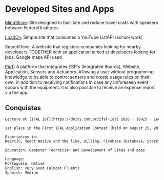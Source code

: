 # Developed Sites and Apps

[MindShare](https://mindshare.cpsoftware.com.br): Site designed to facilitate and reduce travel costs with speakers between Federal Institutes

[LoadOn](https://loadon.netlify.com/): Simple site that consumes a YouTube ListAPI (school work) 

SearchDevs: A website that registers companies looking for nearby developers TOGETHER with an application aimed at developers looking for jobs. Google maps API used

[PioT](https://imgur.com/gallery/HCL0tzw): A platform that integrates ESP's (Integrated Boards), Website, Application, Sensors and Actuators. Allowing a user without programming knowledge to be able to control sensors and create usage rules on their own, in addition to receiving notifications in case any unforeseen event occurs with the equipment. It is also possible to receive an expense report via the app.   

## Conquistas
```bash
Lecture at [IFAL IoT](https://doity.com.br/ifal-iot) 2018 - 16H25 - Lecture: Raspberry Pi as wifi router and web server 
```

```bash
1st place in the First IFAL Application Contest (held on August 25, 2018).
```

```bash
Experiences in:
ReactJS, React Native and the like, Billing, Firebase (Database, Store, Auth0, Hosting, Cloud), JavaScript, CSS, Prototyping
```
```bash
Education: Computer Technician and Development of Sites and Apps
```

```bash
Language:
Portuguese: Native
English: Very Good (almost Fluent)
Spanish: Medium
```
